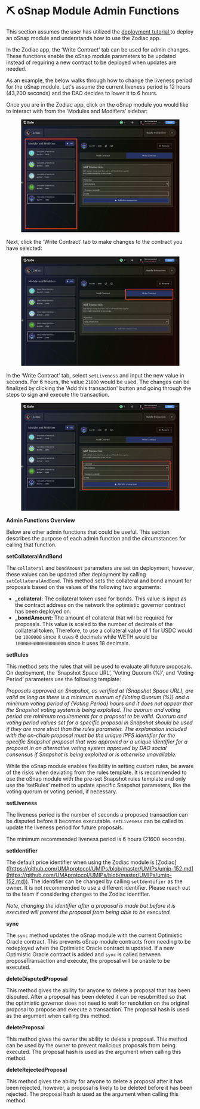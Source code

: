# ⛏ oSnap Module Admin Functions

This section assumes the user has utilized the [deployment tutorial ](osnap-deployment-tutorial.md)to deploy an oSnap module and understands how to use the Zodiac app.&#x20;

In the Zodiac app, the ‘Write Contract’ tab can be used for admin changes. These functions enable the oSnap module parameters to be updated instead of requiring a new contract to be deployed when updates are needed.

As an example, the below walks through how to change the liveness period for the oSnap module. Let's assume the current liveness period is 12 hours (43,200 seconds) and the DAO decides to lower it to 6 hours.&#x20;

Once you are in the Zodiac app, click on the oSnap module you would like to interact with from the ‘Modules and Modifiers’ sidebar:

<figure><img src="../../.gitbook/assets/Screen Shot 2023-02-15 at 5.31.28 PM.png" alt=""><figcaption></figcaption></figure>

Next, click the ‘Write Contract’ tab to make changes to the contract you have selected:

<figure><img src="../../.gitbook/assets/Screen Shot 2023-02-15 at 5.28.04 PM.png" alt=""><figcaption></figcaption></figure>

In the ‘Write Contract’ tab, select `setLiveness` and input the new value in seconds. For 6 hours, the value `21600` would be used. The changes can be finalized by clicking the 'Add this transaction' button and going through the steps to sign and execute the transaction.

<figure><img src="../../.gitbook/assets/Screen Shot 2023-02-15 at 5.31.58 PM.png" alt=""><figcaption></figcaption></figure>

**Admin Functions Overview**

Below are other admin functions that could be useful. This section describes the purpose of each admin function and the circumstances for calling that function.

**setCollateralAndBond**

The `collateral` and `bondAmount` parameters are set on deployment, however, these values can be updated after deployment by calling `setCollateralAndBond`. This method sets the collateral and bond amount for proposals based on the values of the following two arguments:&#x20;

* **\_collateral:** The collateral token used for bonds. This value is input as the contract address on the network the optimistic governor contract has been deployed on.&#x20;
* **\_bondAmount:** The amount of collateral that will be required for proposals. This value is scaled to the number of decimals of the collateral token. Therefore, to use a collateral value of 1 for USDC would be `1000000` since it uses 6 decimals while WETH would be `1000000000000000000` since it uses 18 decimals.

**setRules**

This method sets the rules that will be used to evaluate all future proposals. On deployment, the ‘Snapshot Space URL’, ‘Voting Quorum (%)’, and ‘Voting Period’ parameters use the following template:&#x20;

_Proposals approved on Snapshot, as verified at {_Snapshot Space URL_}, are valid as long as there is a minimum quorum of {_Voting Quorum (%)_} and a minimum voting period of {_Voting Period_} hours and it does not appear that the Snapshot voting system is being exploited. The quorum and voting period are minimum requirements for a proposal to be valid. Quorum and voting period values set for a specific proposal in Snapshot should be used if they are more strict than the rules parameter. The explanation included with the on-chain proposal must be the unique IPFS identifier for the specific Snapshot proposal that was approved or a unique identifier for a proposal in an alternative voting system approved by DAO social consensus if Snapshot is being exploited or is otherwise unavailable._

While the oSnap module enables flexibility in setting custom rules, be aware of the risks when deviating from the rules template. It is recommended to use the oSnap module with the pre-set Snapshot rules template and only use the ‘setRules’ method to update specific Snapshot parameters, like the voting quorum or voting period, if necessary.

**setLiveness**

The liveness period is the number of seconds a proposed transaction can be disputed before it becomes executable.  `setLiveness` can be called to update the liveness period for future proposals.&#x20;

The minimum recommended liveness period is 6 hours (21600 seconds).

**setIdentifier**

The default price identifier when using the Zodiac module is \[Zodiac]\([https://github.com/UMAprotocol/UMIPs/blob/master/UMIPs/umip-152.md](https://github.com/UMAprotocol/UMIPs/blob/master/UMIPs/umip-152.md)). The identifier can be changed by calling `setIdentifier` as the owner. It is not recommended to use a different identifier. Please reach out to the team if considering changes to the Zodiac identifier.

_Note, changing the identifier after a proposal is made but before it is executed will prevent the proposal from being able to be executed._

**sync**

The `sync` method updates the oSnap module with the current Optimistic Oracle contract. This prevents oSnap module contracts from needing to be redeployed when the Optimistic Oracle contract is updated. If a new Optimistic Oracle contract is added and `sync` is called between proposeTransaction and execute, the proposal will be unable to be executed.

**deleteDisputedProposal**

This method gives the ability for anyone to delete a proposal that has been disputed. After a proposal has been deleted it can be resubmitted so that the optimistic governor does not need to wait for resolution on the original proposal to propose and execute a transaction. The proposal hash is used as the argument when calling this method.

**deleteProposal**

This method gives the owner the ability to delete a proposal. This method can be used by the owner to prevent malicious proposals from being executed. The proposal hash is used as the argument when calling this method.

**deleteRejectedProposal**

This method gives the ability for anyone to delete a proposal after it has been rejected, however, a proposal is likely to be deleted before it has been rejected. The proposal hash is used as the argument when calling this method.
